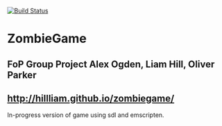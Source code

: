 ﻿﻿[![Build Status](https://magnum.travis-ci.com/hillliam/zombiegame.svg?token=Y1339iZFApz4EjDASsTe&branch=master)](https://magnum.travis-ci.com/hillliam/zombiegame)


# ZombieGame
 FoP Group Project
Alex Ogden, Liam Hill, Oliver Parker
------------------------------------
## http://hillliam.github.io/zombiegame/

In-progress version of game using sdl and emscripten.

